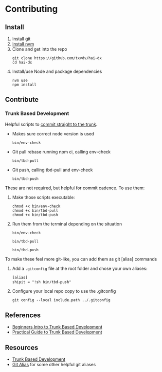 # Contributing

## Install

1. Install git
2. [Install nvm](https://github.com/nvm-sh/nvm?tab=readme-ov-file#installing-and-updating)
3. Clone and get into the repo 
   ```
   git clone https://github.com/txvdv/hai-dx
   cd hai-dx
   ```
4. Install/use Node and package dependencies
   ```
   nvm use
   npm install
   ```
   
## Contribute

### Trunk Based Development 

Helpful scripts to [commit straight to the trunk](https://trunkbaseddevelopment.com/styles/#committing-straight-to-the-trunk).

- Makes sure correct node version is used
   ```shell
   bin/env-check
   ```
- Git pull rebase running npm ci, calling env-check
   ```shell
   bin/tbd-pull
   ```
- Git push, calling tbd-pull and env-check
   ```shell
   bin/tbd-push
   ```

These are not required, but helpful for commit cadence. To use them:
1. Make those scripts executable:
   ```shell
   chmod +x bin/env-check
   chmod +x bin/tbd-pull
   chmod +x bin/tbd-push
   ```
2. Run them from the terminal depending on the situation
   ```shell
   bin/env-check
   ```
   ```shell
   bin/tbd-pull
   ```
   ```shell
   bin/tbd-push
   ```

To make these feel more git-like, you can add them as git [alias] commands
1. Add a `.gitconfig` file at the root folder and chose your own aliases:
   ```txt
   [alias]
   shipit = "!sh bin/tbd-push"
   ```
2. Configure your local repo copy to use the .gitconfig
   ```shell
   git config --local include.path ../.gitconfig
   ```

## References
- [Beginners Intro to Trunk Based Development](https://dev.to/jonlauridsen/beginners-intro-to-trunk-based-development-3158)
- [Practical Guide to Trunk Based Development](https://dev.to/jonlauridsen/practical-guide-to-trunk-based-development-1hlj)

## Resources
- [Trunk Based Development](https://trunkbaseddevelopment.com/)
- [Git Alias](https://github.com/GitAlias/gitalias) for some other helpful git aliases
